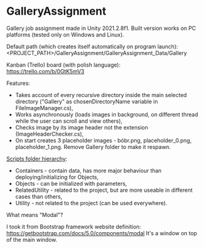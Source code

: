 # GalleryAssignment
Gallery job assignment made in Unity 2021.2.8f1. Built version works on PC platforms (tested only on Windows and Linux).

Default path (which creates itself automatically on program launch): <PROJECT_PATH>/GalleryAssignment/GalleryAssignment_Data/Gallery

Kanban (Trello) board (with polish language): https://trello.com/b/0GtK5mV3

Features:
- Takes account of every recursive directory inside the main selected directory ("Gallery" as chosenDirectoryName variable in FileImageManager.cs),
- Works asynchronously (loads images in background, on different thread while the user can scroll and view others),
- Checks image by its image header not the extension (ImageHeaderChecker.cs),
- On start creates 3 placeholder images - bóbr.png, placeholder_0.png, placeholder_1.png. Remove Gallery folder to make it respawn.

[Scripts folder hierarchy](https://github.com/TheMatiaz0/GalleryAssignment/tree/main/Assets/Scripts): 
- Containers - contain data, has more major behaviour than deploying/initializing for Objects,
- Objects - can be initialized with parameters,
- RelatedUtility - related to the project, but are more useable in different cases than others,
- Utility - not related to the project (can be used everywhere).

What means "Modal"?

I took it from Bootstrap framework website definition: https://getbootstrap.com/docs/5.0/components/modal
It's a window on top of the main window. 

